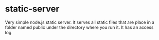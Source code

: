 # static-server
Very simple node.js static server. It serves all static files that are place in a folder named public under the directory where you run it. It has an access log. 
